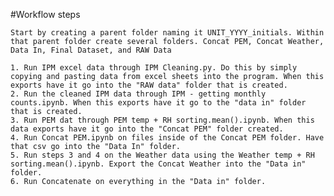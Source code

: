 #Workflow steps

	Start by creating a parent folder naming it UNIT_YYYY_initials. Within that parent folder create several folders. Concat PEM, Concat Weather, Data In, Final Dataset, and RAW Data 
	
	1. Run IPM excel data through IPM Cleaning.py. Do this by simply copying and pasting data from excel sheets into the program. When this exports have it go into the "RAW data" folder that is created.
	2. Run the cleaned IPM data through IPM - getting monthly counts.ipynb. When this exports have it go to the "data in" folder that is created.
	3. Run PEM dat through PEM temp + RH sorting.mean().ipynb. When this data exports have it go into the "Concat PEM" folder created.
	4. Run Concat PEM.ipynb on files inside of the Concat PEM folder. Have that csv go into the "Data In" folder.
	5. Run steps 3 and 4 on the Weather data using the Weather temp + RH sorting.mean().ipynb. Export the Concat Weather into the "Data in" folder.
	6. Run Concatenate on everything in the "Data in" folder.